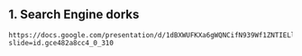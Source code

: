 ## 1. Search Engine dorks
```
https://docs.google.com/presentation/d/1dBXWUFKXa6gWQNCifN939Wf1ZNTIELlRZ4FhcaHvSOE/mobilepresent?slide=id.gce482a8cc4_0_310
```

